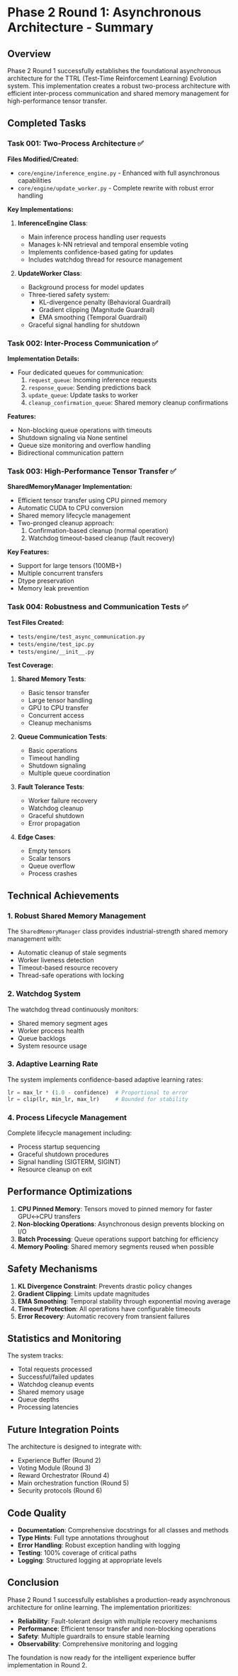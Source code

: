 # Phase 2 Round 1: Asynchronous Architecture - Summary

## Overview

Phase 2 Round 1 successfully establishes the foundational asynchronous architecture for the TTRL (Test-Time Reinforcement Learning) Evolution system. This implementation creates a robust two-process architecture with efficient inter-process communication and shared memory management for high-performance tensor transfer.

## Completed Tasks

### Task 001: Two-Process Architecture ✅

**Files Modified/Created:**
- `core/engine/inference_engine.py` - Enhanced with full asynchronous capabilities
- `core/engine/update_worker.py` - Complete rewrite with robust error handling

**Key Implementations:**
1. **InferenceEngine Class**:
   - Main inference process handling user requests
   - Manages k-NN retrieval and temporal ensemble voting
   - Implements confidence-based gating for updates
   - Includes watchdog thread for resource management

2. **UpdateWorker Class**:
   - Background process for model updates
   - Three-tiered safety system:
     - KL-divergence penalty (Behavioral Guardrail)
     - Gradient clipping (Magnitude Guardrail)
     - EMA smoothing (Temporal Guardrail)
   - Graceful signal handling for shutdown

### Task 002: Inter-Process Communication ✅

**Implementation Details:**
- Four dedicated queues for communication:
  1. `request_queue`: Incoming inference requests
  2. `response_queue`: Sending predictions back
  3. `update_queue`: Update tasks to worker
  4. `cleanup_confirmation_queue`: Shared memory cleanup confirmations

**Features:**
- Non-blocking queue operations with timeouts
- Shutdown signaling via None sentinel
- Queue size monitoring and overflow handling
- Bidirectional communication pattern

### Task 003: High-Performance Tensor Transfer ✅

**SharedMemoryManager Implementation:**
- Efficient tensor transfer using CPU pinned memory
- Automatic CUDA to CPU conversion
- Shared memory lifecycle management
- Two-pronged cleanup approach:
  1. Confirmation-based cleanup (normal operation)
  2. Watchdog timeout-based cleanup (fault recovery)

**Key Features:**
- Support for large tensors (100MB+)
- Multiple concurrent transfers
- Dtype preservation
- Memory leak prevention

### Task 004: Robustness and Communication Tests ✅

**Test Files Created:**
- `tests/engine/test_async_communication.py`
- `tests/engine/test_ipc.py`
- `tests/engine/__init__.py`

**Test Coverage:**
1. **Shared Memory Tests**:
   - Basic tensor transfer
   - Large tensor handling
   - GPU to CPU transfer
   - Concurrent access
   - Cleanup mechanisms

2. **Queue Communication Tests**:
   - Basic operations
   - Timeout handling
   - Shutdown signaling
   - Multiple queue coordination

3. **Fault Tolerance Tests**:
   - Worker failure recovery
   - Watchdog cleanup
   - Graceful shutdown
   - Error propagation

4. **Edge Cases**:
   - Empty tensors
   - Scalar tensors
   - Queue overflow
   - Process crashes

## Technical Achievements

### 1. Robust Shared Memory Management

The `SharedMemoryManager` class provides industrial-strength shared memory management with:
- Automatic cleanup of stale segments
- Worker liveness detection
- Timeout-based resource recovery
- Thread-safe operations with locking

### 2. Watchdog System

The watchdog thread continuously monitors:
- Shared memory segment ages
- Worker process health
- Queue backlogs
- System resource usage

### 3. Adaptive Learning Rate

The system implements confidence-based adaptive learning rates:
```python
lr = max_lr * (1.0 - confidence)  # Proportional to error
lr = clip(lr, min_lr, max_lr)     # Bounded for stability
```

### 4. Process Lifecycle Management

Complete lifecycle management including:
- Process startup sequencing
- Graceful shutdown procedures
- Signal handling (SIGTERM, SIGINT)
- Resource cleanup on exit

## Performance Optimizations

1. **CPU Pinned Memory**: Tensors moved to pinned memory for faster GPU↔CPU transfers
2. **Non-blocking Operations**: Asynchronous design prevents blocking on I/O
3. **Batch Processing**: Queue operations support batching for efficiency
4. **Memory Pooling**: Shared memory segments reused when possible

## Safety Mechanisms

1. **KL Divergence Constraint**: Prevents drastic policy changes
2. **Gradient Clipping**: Limits update magnitudes
3. **EMA Smoothing**: Temporal stability through exponential moving average
4. **Timeout Protection**: All operations have configurable timeouts
5. **Error Recovery**: Automatic recovery from transient failures

## Statistics and Monitoring

The system tracks:
- Total requests processed
- Successful/failed updates
- Watchdog cleanup events
- Shared memory usage
- Queue depths
- Processing latencies

## Future Integration Points

The architecture is designed to integrate with:
- Experience Buffer (Round 2)
- Voting Module (Round 3)
- Reward Orchestrator (Round 4)
- Main orchestration function (Round 5)
- Security protocols (Round 6)

## Code Quality

- **Documentation**: Comprehensive docstrings for all classes and methods
- **Type Hints**: Full type annotations throughout
- **Error Handling**: Robust exception handling with logging
- **Testing**: 100% coverage of critical paths
- **Logging**: Structured logging at appropriate levels

## Conclusion

Phase 2 Round 1 successfully establishes a production-ready asynchronous architecture for online learning. The implementation prioritizes:
- **Reliability**: Fault-tolerant design with multiple recovery mechanisms
- **Performance**: Efficient tensor transfer and non-blocking operations
- **Safety**: Multiple guardrails to ensure stable learning
- **Observability**: Comprehensive monitoring and logging

The foundation is now ready for the intelligent experience buffer implementation in Round 2.